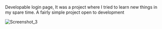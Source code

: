 Developable login page, It was a project where I tried to learn new things in my spare time. A fairly simple project open to development

![Screenshot_3](https://github.com/frknmrl/login-page/assets/98642230/b5e38af1-0473-4d57-9ae1-2375fea2afe0)
